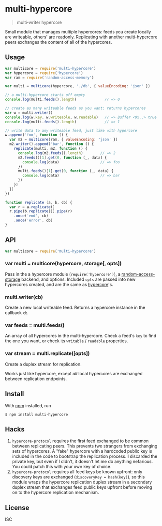 # multi-hypercore

> multi-writer hypercore

Small module that manages multiple hypercores: feeds you create locally are
writeable, others' are readonly. Replicating with another multi-hypercore peers
exchanges the content of all of the hypercores.

## Usage

```js
var multicore = require('multi-hypercore')
var hypercore = require('hypercore')
var ram = require('random-access-memory')

var multi = multicore(hypercore, './db', { valueEncoding: 'json' })

// a multi-hypercore starts off empty
console.log(multi.feeds().length)             // => 0

// create as many writeable feeds as you want; returns hypercores
var w = multi.writer()
console.log(w.key, w.writeable, w.readable)   // => Buffer <0x..> true true
console.log(multi.feeds().length)             // => 1

// write data to any writeable feed, just like with hypercore
w.append('foo', function () {
  var m2 = multicore(ram, { valueEncoding: 'json' })
  m2.writer().append('bar', function () {
    replicate(multi, m2, function () {
      console.log(m2.feeds().length)        // => 2
      m2.feeds()[1].get(0, function (_, data) {
        console.log(data)                   // => foo
      })
      multi.feeds()[1].get(0, function (_, data) {
        console.log(data)                   // => bar
      })
    })
  })
})

function replicate (a, b, cb) {
  var r = a.replicate()
  r.pipe(b.replicate()).pipe(r)
    .once('end', cb)
    .once('error', cb)
}
```

## API

```js
var multicore = require('multi-hypercore')
```

### var multi = multicore(hypercore, storage[, opts])

Pass in the a hypercore module (`require('hypercore')`), a
[random-access-storage](https://github.com/random-access-storage/random-access-storage)
backend, and options. Included `opts` are passed into new hypercores created,
and are the same as
[hypercore](https://github.com/mafintosh/hypercore#var-feed--hypercorestorage-key-options)'s.

### multi.writer(cb)

Create a new local writeable feed. Returns a hypercore instance in the callback
`cb`.

### var feeds = multi.feeds()

An array of all hypercores in the multi-hypercore. Check a feed's `key` to
find the one you want, or check its `writable` / `readable` properties.

### var stream = multi.replicate([opts])

Create a duplex stream for replication.

Works just like hypercore, except *all* local hypercores are exchanged between
replication endpoints.

## Install

With [npm](https://npmjs.org/) installed, run

```
$ npm install multi-hypercore
```

## Hacks

1. `hypercore-protocol` requires the first feed exchanged to be common between
   replicating peers. This prevents two strangers from exchanging sets of
   hypercores. A "fake" hypercore with a hardcoded public key is included in the
   code to bootstrap the replication process. I discarded the private key, but
   even if I didn't, it doesn't let me do anything nefarious. You could patch
   this with your own key of choice.
2. `hypercore-protocol` requires all feed keys be known upfront: only discovery
   keys are exchanged (`discoveryKey = hash(key)`), so this module wraps the
   hypercore replication duplex stream in a secondary duplex stream that
   exchanges feed public keys upfront before moving on to the hypercore
   replication mechanism.

## License

ISC
